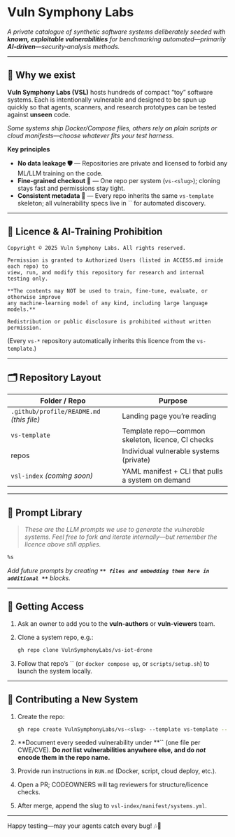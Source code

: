 # Vuln Symphony Labs

*A private catalogue of synthetic software systems deliberately seeded with ****known, exploitable vulnerabilities**** for benchmarking automated—primarily ****AI‑driven****—security‑analysis methods.*

---

## 🚀 Why we exist

**Vuln Symphony Labs (VSL)** hosts hundreds of compact “toy” software systems. Each is intentionally vulnerable and designed to be spun up quickly so that agents, scanners, and research prototypes can be tested against **unseen** code.

*Some systems ship Docker/Compose files, others rely on plain scripts or cloud manifests—choose whatever fits your test harness.*

**Key principles**

* **No data leakage 🛡️** — Repositories are private and licensed to forbid any ML/LLM training on the code.
* **Fine‑grained checkout 🎻** — One repo per system (`vs‑<slug>`); cloning stays fast and permissions stay tight.
* **Consistent metadata 📂** — Every repo inherits the same `vs-template` skeleton; all vulnerability specs live in \`\` for automated discovery.

---

## 📜 Licence & AI‑Training Prohibition

```
Copyright © 2025 Vuln Symphony Labs. All rights reserved.

Permission is granted to Authorized Users (listed in ACCESS.md inside each repo) to
view, run, and modify this repository for research and internal testing only.

**The contents may NOT be used to train, fine‑tune, evaluate, or otherwise improve
any machine‑learning model of any kind, including large language models.**

Redistribution or public disclosure is prohibited without written permission.
```

(Every `vs-*` repository automatically inherits this licence from the `vs-template`.)

---

## 🗂️ Repository Layout

| Folder / Repo                             | Purpose                                           |
| ----------------------------------------- | ------------------------------------------------- |
| `.github/profile/README.md` *(this file)* | Landing page you’re reading                       |
| `vs-template`                             | Template repo—common skeleton, licence, CI checks |
|  repos                              | Individual vulnerable systems (private)           |
| `vsl-index` *(coming soon)*               | YAML manifest + CLI that pulls a system on demand |

---

## 📝 Prompt Library

> *These are the LLM prompts we use to generate the vulnerable systems.  Feel free to fork and iterate internally—but remember the licence above still applies.*

```markdown
%s
```

*Add future prompts by creating **`** files and embedding them here in additional **`** blocks.*

---

## 👥 Getting Access

1. Ask an owner to add you to the **vuln-authors** or **vuln-viewers** team.
2. Clone a system repo, e.g.:

   ```bash
   gh repo clone VulnSymphonyLabs/vs-iot-drone
   ```
3. Follow that repo’s \`\` (or `docker compose up`, or `scripts/setup.sh`) to launch the system locally.

---

## 🔧 Contributing a New System

1. Create the repo:

   ```bash
   gh repo create VulnSymphonyLabs/vs-<slug> --template vs-template --private
   ```
2. \*\*Document every seeded vulnerability under \*\*\`\` (one file per CWE/CVE).
   **Do *****not***** list vulnerabilities anywhere else, and do *****not***** encode them in the repo name.**
3. Provide run instructions in `RUN.md` (Docker, script, cloud deploy, etc.).
4. Open a PR; CODEOWNERS will tag reviewers for structure/licence checks.
5. After merge, append the slug to `vsl-index/manifest/systems.yml`.

---

Happy testing—may your agents catch every bug! 🎶🔐

